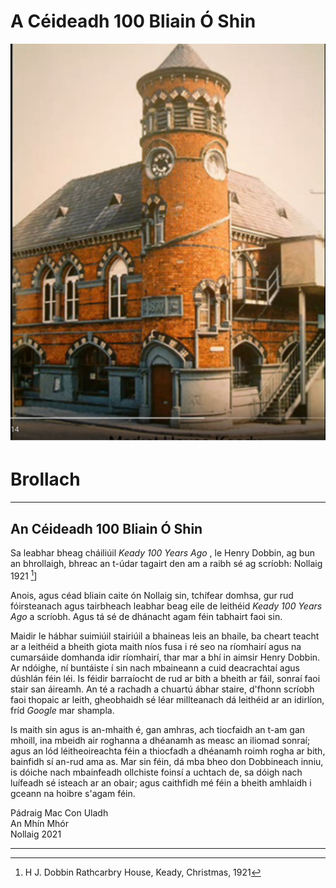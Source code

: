 # A Céideadh 100 Bliain Ó Shin

![market house](markethouse.png)

# Brollach 

-----

## An Céideadh 100 Bliain Ó Shin

Sa leabhar bheag cháiliúil *Keady 100 Years Ago* , le Henry
Dobbin, ag bun an bhrollaigh, bhreac an t-údar tagairt den
am a raibh sé ag scríobh: Nollaig 1921 [^1]]

Anois, agus céad bliain caite ón Nollaig sin, tchífear domhsa,
gur rud fóirsteanach agus tairbheach leabhar beag eile de
leithéid *Keady 100 Years Ago* a scríobh. Agus tá sé de
dhánacht agam féin tabhairt faoi sin.

Maidir le hábhar suimiúil stairiúil a bhaineas leis an
bhaile, ba cheart teacht ar a leithéid a bheith giota maith
níos fusa i ré seo na ríomhairí agus na cumarsáide
domhanda idir ríomhairí, thar mar a bhí in aimsir Henry
Dobbin. Ar ndóighe, ní buntáiste í sin nach mbaineann a cuid
deacrachtaí agus dúshlán féin léi. Is féidir barraíocht de
rud ar bith a bheith ar fáil, sonraí faoi stair san áireamh.
An té a rachadh a chuartú ábhar staire, d'fhonn scríobh faoi
thopaic ar leith, gheobhaidh sé léar millteanach dá leithéid
ar an idirlíon, fríd *Google*  mar shampla. 

Is maith sin agus is an-mhaith é, gan amhras, ach tiocfaidh an
t-am gan mhoill, ina mbeidh air roghanna a dhéanamh as measc
an iliomad sonraí; agus an lód léitheoireachta féin a
thiocfadh a dhéanamh roimh rogha ar bith, bainfidh sí an-rud
ama as.  Mar sin féin, dá mba bheo don Dobbineach inniu, is
dóiche nach mbainfeadh ollchiste foinsí a uchtach de, sa
dóigh nach luífeadh sé isteach ar an obair; agus caithfidh
mé féin a bheith amhlaidh i gceann na hoibre s'agam féin.


Pádraig Mac Con Uladh  
An Mhín Mhór  
Nollaig 2021

--------------

[^1]:  H J. Dobbin Rathcarbry House, Keady, Christmas, 1921
